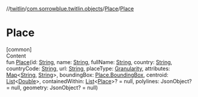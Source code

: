 //[twitlin](../../index.md)/[com.sorrowblue.twitlin.objects](../index.md)/[Place](index.md)/[Place](-place.md)



# Place  
[common]  
Content  
fun [Place](-place.md)(id: [String](https://kotlinlang.org/api/latest/jvm/stdlib/kotlin/-string/index.html), name: [String](https://kotlinlang.org/api/latest/jvm/stdlib/kotlin/-string/index.html), fullName: [String](https://kotlinlang.org/api/latest/jvm/stdlib/kotlin/-string/index.html), country: [String](https://kotlinlang.org/api/latest/jvm/stdlib/kotlin/-string/index.html), countryCode: [String](https://kotlinlang.org/api/latest/jvm/stdlib/kotlin/-string/index.html), url: [String](https://kotlinlang.org/api/latest/jvm/stdlib/kotlin/-string/index.html), placeType: [Granularity](../-granularity/index.md), attributes: [Map](https://kotlinlang.org/api/latest/jvm/stdlib/kotlin.collections/-map/index.html)<[String](https://kotlinlang.org/api/latest/jvm/stdlib/kotlin/-string/index.html), [String](https://kotlinlang.org/api/latest/jvm/stdlib/kotlin/-string/index.html)>, boundingBox: [Place.BoundingBox](-bounding-box/index.md), centroid: [List](https://kotlinlang.org/api/latest/jvm/stdlib/kotlin.collections/-list/index.html)<[Double](https://kotlinlang.org/api/latest/jvm/stdlib/kotlin/-double/index.html)>, containedWithin: [List](https://kotlinlang.org/api/latest/jvm/stdlib/kotlin.collections/-list/index.html)<[Place](index.md)>? = null, polylines: JsonObject? = null, geometry: JsonObject? = null)  



